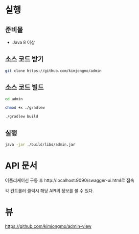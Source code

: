# 실행

## 준비물

- Java 8 이상

## 소스 코드 받기

```bash
git clone https://github.com/kimjongmo/admin
```

## 소스 코드 빌드

```bash
cd admin
```

```bash
chmod +x ./gradlew
```

```bash
./gradlew build
```

## 실행

```bash
java -jar ./build/libs/admin.jar
```



# API 문서

어플리케이션 구동 후 http://localhost:9090/swagger-ui.html로 접속

각 컨트롤러 클릭시 해당 API의 정보를 볼 수 있다.



# 뷰

https://github.com/kimjongmo/admin-view

